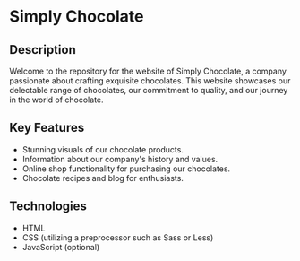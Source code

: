 # Simply Chocolate

## Description

Welcome to the repository for the website of Simply Chocolate, a company passionate about crafting exquisite chocolates. This website showcases our delectable range of chocolates, our commitment to quality, and our journey in the world of chocolate.

## Key Features

- Stunning visuals of our chocolate products.
- Information about our company's history and values.
- Online shop functionality for purchasing our chocolates.
- Chocolate recipes and blog for enthusiasts.

## Technologies

- HTML
- CSS (utilizing a preprocessor such as Sass or Less)
- JavaScript (optional)
